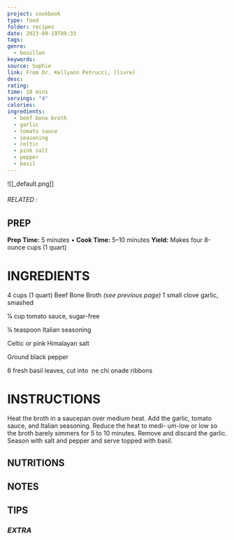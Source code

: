 ```yaml
---
project: cookbook
type: food
folder: recipes
date: 2023-09-19T09:33
tags: 
genre:
  - bouillon
keywords: 
source: Sophie
link: From Dr. Kellyann Petrucci, (livre)
desc: 
rating: 
time: 10 mins
servings: "4"
calories: 
ingredients:
  - beef bone broth
  - garlic
  - tomato sauce
  - seasoning
  - celtic
  - pink salt
  - pepper
  - basil
---
```


![[_default.png]]
###### *RELATED* : 


## PREP

**Prep Time:** 5 minutes • **Cook Time:** 5–10 minutes **Yield:** Makes four 8-ounce cups (1 quart)

# INGREDIENTS

4 cups (1 quart) Beef Bone Broth _(see previous page)_ 1 small clove garlic, smashed

1⁄4 cup tomato sauce, sugar-free

1⁄4 teaspoon Italian seasoning

Celtic or pink Himalayan salt

Ground black pepper

6 fresh basil leaves, cut into  ne chi onade ribbons


# INSTRUCTIONS

Heat the broth in a saucepan over medium heat. Add the garlic, tomato sauce, and Italian seasoning. Reduce the heat to medi- um-low or low so the broth barely simmers for 5 to 10 minutes. Remove and discard the garlic. Season with salt and pepper and serve topped with basil.


## NUTRITIONS



## NOTES



## TIPS



### *EXTRA*



